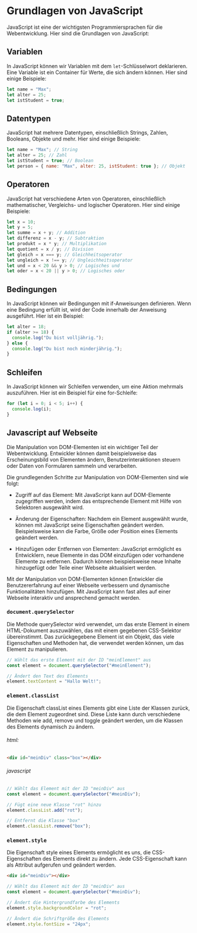 # Grundlagen von JavaScript

JavaScript ist eine der wichtigsten Programmiersprachen für die Webentwicklung. Hier sind die Grundlagen von JavaScript:

## Variablen

In JavaScript können wir Variablen mit dem `let`-Schlüsselwort deklarieren. Eine Variable ist ein Container für Werte, die sich ändern können. Hier sind einige Beispiele:

```javascript
let name = "Max";
let alter = 25;
let istStudent = true;
```

## Datentypen

JavaScript hat mehrere Datentypen, einschließlich Strings, Zahlen, Booleans, Objekte und mehr. Hier sind einige Beispiele:
```javascript
let name = "Max"; // String
let alter = 25; // Zahl
let istStudent = true; // Boolean
let person = { name: "Max", alter: 25, istStudent: true }; // Objekt
```

## Operatoren
JavaScript hat verschiedene Arten von Operatoren, einschließlich mathematischer, Vergleichs- und logischer Operatoren. Hier sind einige Beispiele:
```javascript
let x = 10;
let y = 5;
let summe = x + y; // Addition
let differenz = x - y; // Subtraktion
let produkt = x * y; // Multiplikation
let quotient = x / y; // Division
let gleich = x === y; // Gleichheitsoperator
let ungleich = x !== y; // Ungleichheitsoperator
let und = x < 20 && y > 0; // Logisches und
let oder = x < 20 || y > 0; // Logisches oder
```


## Bedingungen
In JavaScript können wir Bedingungen mit if-Anweisungen definieren. Wenn eine Bedingung erfüllt ist, wird der Code innerhalb der Anweisung ausgeführt. Hier ist ein Beispiel:
```javascript
let alter = 18;
if (alter >= 18) {
  console.log("Du bist volljährig.");
} else {
  console.log("Du bist noch minderjährig.");
}
```

## Schleifen

In JavaScript können wir Schleifen verwenden, um eine Aktion mehrmals auszuführen. Hier ist ein Beispiel für eine for-Schleife:
```javascript
for (let i = 0; i < 5; i++) {
  console.log(i);
}
```

## Javascript auf Webseite
Die Manipulation von DOM-Elementen ist ein wichtiger Teil der Webentwicklung. Entwickler können damit beispielsweise das Erscheinungsbild von Elementen ändern, Benutzerinteraktionen steuern oder Daten von Formularen sammeln und verarbeiten.

Die grundlegenden Schritte zur Manipulation von DOM-Elementen sind wie folgt:

- Zugriff auf das Element: Mit JavaScript kann auf DOM-Elemente zugegriffen werden, indem das entsprechende Element mit Hilfe von Selektoren ausgewählt wird.

- Änderung der Eigenschaften: Nachdem ein Element ausgewählt wurde, können mit JavaScript seine Eigenschaften geändert werden. Beispielsweise kann die Farbe, Größe oder Position eines Elements geändert werden.

- Hinzufügen oder Entfernen von Elementen: JavaScript ermöglicht es Entwicklern, neue Elemente in das DOM einzufügen oder vorhandene Elemente zu entfernen. Dadurch können beispielsweise neue Inhalte hinzugefügt oder Teile einer Webseite aktualisiert werden.

Mit der Manipulation von DOM-Elementen können Entwickler die Benutzererfahrung auf einer Webseite verbessern und dynamische Funktionalitäten hinzufügen. Mit JavaScript kann fast alles auf einer Webseite interaktiv und ansprechend gemacht werden.

### `document.querySelector` 
Die Methode querySelector wird verwendet, um das erste Element in einem HTML-Dokument auszuwählen, das mit einem gegebenen CSS-Selektor übereinstimmt. Das zurückgegebene Element ist ein Objekt, das viele Eigenschaften und Methoden hat, die verwendet werden können, um das Element zu manipulieren.

```javascript
// Wählt das erste Element mit der ID "meinElement" aus
const element = document.querySelector("#meinElement");

// Ändert den Text des Elements
element.textContent = "Hallo Welt!";
```

### `element.classList`

Die Eigenschaft classList eines Elements gibt eine Liste der Klassen zurück, die dem Element zugeordnet sind. Diese Liste kann durch verschiedene Methoden wie add, remove und toggle geändert werden, um die Klassen des Elements dynamisch zu ändern.

###### html:
```html
<div id="meinDiv" class="box"></div>
```
###### javascript
```javascript
// Wählt das Element mit der ID "meinDiv" aus
const element = document.querySelector("#meinDiv");

// Fügt eine neue Klasse "rot" hinzu
element.classList.add("rot");

// Entfernt die Klasse "box"
element.classList.remove("box");
```

### `element.style`
Die Eigenschaft style eines Elements ermöglicht es uns, die CSS-Eigenschaften des Elements direkt zu ändern. Jede CSS-Eigenschaft kann als Attribut aufgerufen und geändert werden.

```html
<div id="meinDiv"></div>
```

```javascript
// Wählt das Element mit der ID "meinDiv" aus
const element = document.querySelector("#meinDiv");

// Ändert die Hintergrundfarbe des Elements
element.style.backgroundColor = "rot";

// Ändert die Schriftgröße des Elements
element.style.fontSize = "24px";
```